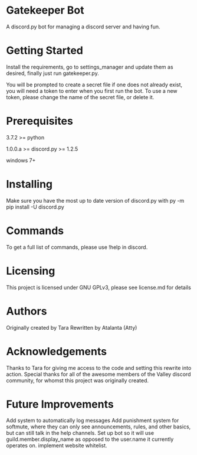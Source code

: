 # Gatekeeper Bot
 A discord.py bot for managing a discord server and having fun.
 
# Getting Started
 Install the requirements, go to settings_manager and update them as desired,
 finally just run gatekeeper.py.
 
 You will be prompted to create a secret file if one does not already exist,
 you will need a token to enter when you first run the bot. To use a new 
 token, please change the name of the secret file, or delete it.
 
 # Prerequisites
  3.7.2 >= python
  
  1.0.0.a >= discord.py >= 1.2.5
  
  windows 7+
  
 # Installing
  Make sure you have the most up to date version of discord.py with
  py -m pip install -U discord.py

# Commands
 To get a full list of commands, please use !help in discord.
  
# Licensing
 This project is licensed under GNU GPLv3, please see license.md for details

# Authors
 Originally created by Tara
 Rewritten by Atalanta (Atty)

# Acknowledgements
 Thanks to Tara for giving me access to the code and setting this rewrite
 into action.
 Special thanks for all of the awesome members of the Valley discord
 community, for whomst this project was originally created.
 
# Future Improvements
 Add system to automatically log messages
 Add punishment system for softmute, where they can only see announcements,
  rules, and other basics, but can still talk in the help channels.
 Set up bot so it will use guild.member.display_name as opposed to the
  user.name it currently operates on.
 implement website whitelist.
 
